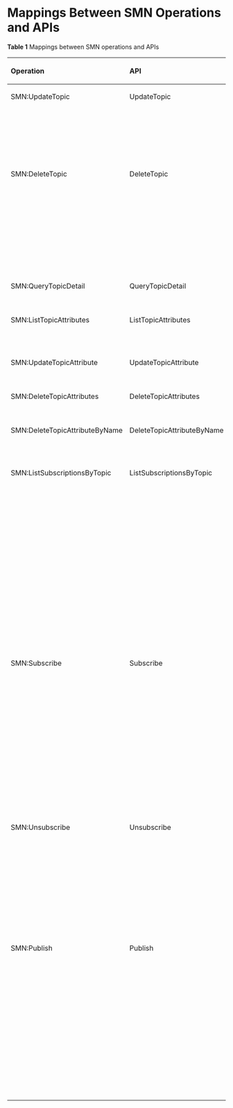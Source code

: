 # Mappings Between SMN Operations and APIs<a name="smn_ug_a6000"></a>

**Table  1**  Mappings between SMN operations and APIs

<a name="table40610457155253"></a>
<table><thead align="left"><tr id="row7466420155253"><th class="cellrowborder" valign="top" width="25.82%" id="mcps1.2.4.1.1"><p id="p7202482155253"><a name="p7202482155253"></a><a name="p7202482155253"></a>Operation</p>
</th>
<th class="cellrowborder" valign="top" width="27.13%" id="mcps1.2.4.1.2"><p id="p46530145155253"><a name="p46530145155253"></a><a name="p46530145155253"></a>API</p>
</th>
<th class="cellrowborder" valign="top" width="47.05%" id="mcps1.2.4.1.3"><p id="p10845389155253"><a name="p10845389155253"></a><a name="p10845389155253"></a>Function</p>
</th>
</tr>
</thead>
<tbody><tr id="row30499637155253"><td class="cellrowborder" valign="top" width="25.82%" headers="mcps1.2.4.1.1 "><p id="p4199904616713"><a name="p4199904616713"></a><a name="p4199904616713"></a>SMN:UpdateTopic</p>
</td>
<td class="cellrowborder" valign="top" width="27.13%" headers="mcps1.2.4.1.2 "><p id="p56594888155253"><a name="p56594888155253"></a><a name="p56594888155253"></a>UpdateTopic</p>
</td>
<td class="cellrowborder" valign="top" width="47.05%" headers="mcps1.2.4.1.3 "><p id="p30182576161234"><a name="p30182576161234"></a><a name="p30182576161234"></a>Modify the topic. Currently, only the <strong id="b842352706192856"><a name="b842352706192856"></a><a name="b842352706192856"></a>display_name</strong> field value can be changed.</p>
</td>
</tr>
<tr id="row52831096155253"><td class="cellrowborder" valign="top" width="25.82%" headers="mcps1.2.4.1.1 "><p id="p253506116713"><a name="p253506116713"></a><a name="p253506116713"></a>SMN:DeleteTopic</p>
</td>
<td class="cellrowborder" valign="top" width="27.13%" headers="mcps1.2.4.1.2 "><p id="p7542409155253"><a name="p7542409155253"></a><a name="p7542409155253"></a>DeleteTopic</p>
</td>
<td class="cellrowborder" valign="top" width="47.05%" headers="mcps1.2.4.1.3 "><p id="p1549416916138"><a name="p1549416916138"></a><a name="p1549416916138"></a>Delete a topic and its subscribers. If a topic is deleted, any pending messages may fail to send to the topic subscribers.</p>
</td>
</tr>
<tr id="row62598497155253"><td class="cellrowborder" valign="top" width="25.82%" headers="mcps1.2.4.1.1 "><p id="p1429388816713"><a name="p1429388816713"></a><a name="p1429388816713"></a>SMN:QueryTopicDetail</p>
</td>
<td class="cellrowborder" valign="top" width="27.13%" headers="mcps1.2.4.1.2 "><p id="p2493507155253"><a name="p2493507155253"></a><a name="p2493507155253"></a>QueryTopicDetail</p>
</td>
<td class="cellrowborder" valign="top" width="47.05%" headers="mcps1.2.4.1.3 "><p id="p51055184161330"><a name="p51055184161330"></a><a name="p51055184161330"></a>Query details about a topic.</p>
</td>
</tr>
<tr id="row5827766155253"><td class="cellrowborder" valign="top" width="25.82%" headers="mcps1.2.4.1.1 "><p id="p3763483316713"><a name="p3763483316713"></a><a name="p3763483316713"></a>SMN:ListTopicAttributes</p>
</td>
<td class="cellrowborder" valign="top" width="27.13%" headers="mcps1.2.4.1.2 "><p id="p51030558155253"><a name="p51030558155253"></a><a name="p51030558155253"></a>ListTopicAttributes</p>
</td>
<td class="cellrowborder" valign="top" width="47.05%" headers="mcps1.2.4.1.3 "><p id="p61745869161340"><a name="p61745869161340"></a><a name="p61745869161340"></a>Query the list of topic attributes.</p>
</td>
</tr>
<tr id="row22966150155253"><td class="cellrowborder" valign="top" width="25.82%" headers="mcps1.2.4.1.1 "><p id="p4588028416713"><a name="p4588028416713"></a><a name="p4588028416713"></a>SMN:UpdateTopicAttribute</p>
</td>
<td class="cellrowborder" valign="top" width="27.13%" headers="mcps1.2.4.1.2 "><p id="p21511815155253"><a name="p21511815155253"></a><a name="p21511815155253"></a>UpdateTopicAttribute</p>
</td>
<td class="cellrowborder" valign="top" width="47.05%" headers="mcps1.2.4.1.3 "><p id="p14685560161438"><a name="p14685560161438"></a><a name="p14685560161438"></a>Modify topic attributes.</p>
</td>
</tr>
<tr id="row45748200155253"><td class="cellrowborder" valign="top" width="25.82%" headers="mcps1.2.4.1.1 "><p id="p3861765816713"><a name="p3861765816713"></a><a name="p3861765816713"></a>SMN:DeleteTopicAttributes</p>
</td>
<td class="cellrowborder" valign="top" width="27.13%" headers="mcps1.2.4.1.2 "><p id="p43102455155253"><a name="p43102455155253"></a><a name="p43102455155253"></a>DeleteTopicAttributes</p>
</td>
<td class="cellrowborder" valign="top" width="47.05%" headers="mcps1.2.4.1.3 "><p id="p1637937155253"><a name="p1637937155253"></a><a name="p1637937155253"></a>Delete all topic attributes.</p>
</td>
</tr>
<tr id="row14741435155253"><td class="cellrowborder" valign="top" width="25.82%" headers="mcps1.2.4.1.1 "><p id="p3831067116713"><a name="p3831067116713"></a><a name="p3831067116713"></a>SMN:DeleteTopicAttributeByName</p>
</td>
<td class="cellrowborder" valign="top" width="27.13%" headers="mcps1.2.4.1.2 "><p id="p14685611155253"><a name="p14685611155253"></a><a name="p14685611155253"></a>DeleteTopicAttributeByName</p>
</td>
<td class="cellrowborder" valign="top" width="47.05%" headers="mcps1.2.4.1.3 "><p id="p20696347161512"><a name="p20696347161512"></a><a name="p20696347161512"></a>Delete a specified topic attribute.</p>
</td>
</tr>
<tr id="row3257009916547"><td class="cellrowborder" valign="top" width="25.82%" headers="mcps1.2.4.1.1 "><p id="p6285939916713"><a name="p6285939916713"></a><a name="p6285939916713"></a>SMN:ListSubscriptionsByTopic</p>
</td>
<td class="cellrowborder" valign="top" width="27.13%" headers="mcps1.2.4.1.2 "><p id="p1779667816547"><a name="p1779667816547"></a><a name="p1779667816547"></a>ListSubscriptionsByTopic</p>
</td>
<td class="cellrowborder" valign="top" width="47.05%" headers="mcps1.2.4.1.3 "><p id="p48133186161538"><a name="p48133186161538"></a><a name="p48133186161538"></a>Query the subscription list of a specified topic by page. The list is sorted by time when the subscriptions are added in ascending order. You can specify values of <strong id="b842352706142447"><a name="b842352706142447"></a><a name="b842352706142447"></a>offset</strong> and <strong id="b842352706142454"><a name="b842352706142454"></a><a name="b842352706142454"></a>limit</strong>. If no subscription has been added, an empty list is returned.</p>
</td>
</tr>
<tr id="row6424497716551"><td class="cellrowborder" valign="top" width="25.82%" headers="mcps1.2.4.1.1 "><p id="p6625710816713"><a name="p6625710816713"></a><a name="p6625710816713"></a>SMN:Subscribe</p>
</td>
<td class="cellrowborder" valign="top" width="27.13%" headers="mcps1.2.4.1.2 "><p id="p52424616551"><a name="p52424616551"></a><a name="p52424616551"></a>Subscribe</p>
</td>
<td class="cellrowborder" valign="top" width="47.05%" headers="mcps1.2.4.1.3 "><p id="p61570312161554"><a name="p61570312161554"></a><a name="p61570312161554"></a>Add a subscription to a specified topic and send a confirmation message to the subscriber. After confirming the subscription, the subscriber can receive notification messages published to the topic.</p>
</td>
</tr>
<tr id="row1552135216559"><td class="cellrowborder" valign="top" width="25.82%" headers="mcps1.2.4.1.1 "><p id="p184048016713"><a name="p184048016713"></a><a name="p184048016713"></a>SMN:Unsubscribe</p>
</td>
<td class="cellrowborder" valign="top" width="27.13%" headers="mcps1.2.4.1.2 "><p id="p3144820416559"><a name="p3144820416559"></a><a name="p3144820416559"></a>Unsubscribe</p>
</td>
<td class="cellrowborder" valign="top" width="47.05%" headers="mcps1.2.4.1.3 "><p id="p41500538161616"><a name="p41500538161616"></a><a name="p41500538161616"></a>Delete a subscription. This operation requires identity authentication. Only the subscriber or the topic owner can delete a subscription.</p>
</td>
</tr>
<tr id="row501468261662"><td class="cellrowborder" valign="top" width="25.82%" headers="mcps1.2.4.1.1 "><p id="p2425111816713"><a name="p2425111816713"></a><a name="p2425111816713"></a>SMN:Publish</p>
</td>
<td class="cellrowborder" valign="top" width="27.13%" headers="mcps1.2.4.1.2 "><p id="p456766331662"><a name="p456766331662"></a><a name="p456766331662"></a>Publish</p>
</td>
<td class="cellrowborder" valign="top" width="47.05%" headers="mcps1.2.4.1.3 "><p id="p88198101662"><a name="p88198101662"></a><a name="p88198101662"></a>Publish messages to a topic. After a message ID is returned, the message has been saved and is to be delivered to subscribers of the topic. The message form varies depending on the protocol of each subscription.</p>
</td>
</tr>
</tbody>
</table>

